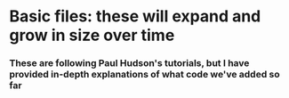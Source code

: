 # Basic files: these will expand and grow in size over time
### These are following Paul Hudson's tutorials, but I have provided in-depth explanations of what code we've added so far
